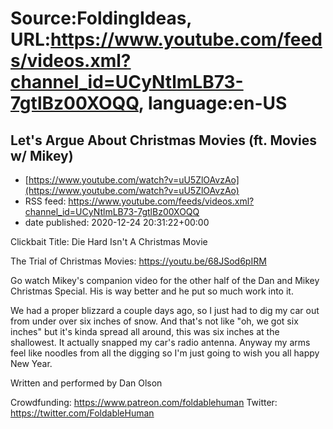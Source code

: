 # Source:FoldingIdeas, URL:https://www.youtube.com/feeds/videos.xml?channel_id=UCyNtlmLB73-7gtlBz00XOQQ, language:en-US

## Let's Argue About Christmas Movies (ft. Movies w/ Mikey)
 - [https://www.youtube.com/watch?v=uU5ZlOAvzAo](https://www.youtube.com/watch?v=uU5ZlOAvzAo)
 - RSS feed: https://www.youtube.com/feeds/videos.xml?channel_id=UCyNtlmLB73-7gtlBz00XOQQ
 - date published: 2020-12-24 20:31:22+00:00

Clickbait Title: Die Hard Isn't A Christmas Movie

The Trial of Christmas Movies: https://youtu.be/68JSod6pIRM

Go watch Mikey's companion video for the other half of the Dan and Mikey Christmas Special. His is way better and he put so much work into it.

We had a proper blizzard a couple days ago, so I just had to dig my car out from under over six inches of snow. And that's not like "oh, we got six inches" but it's kinda spread all around, this was six inches at the shallowest. It actually snapped my car's radio antenna. Anyway my arms feel like noodles from all the digging so I'm just going to wish you all happy New Year.

Written and performed by Dan Olson

Crowdfunding: https://www.patreon.com/foldablehuman
Twitter: https://twitter.com/FoldableHuman

